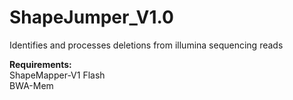 # ShapeJumper_V1.0
Identifies and processes deletions from illumina sequencing reads  

**Requirements:**  
ShapeMapper-V1
Flash  
BWA-Mem  
